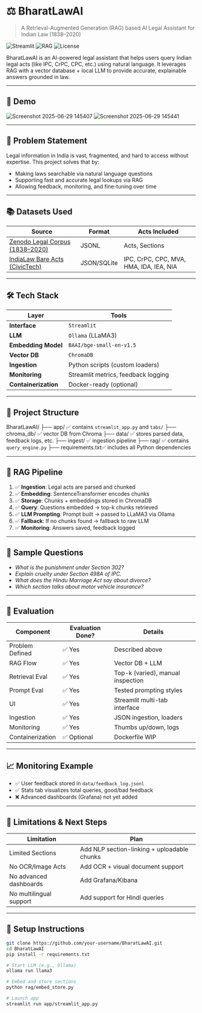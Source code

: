 # ⚖️ BharatLawAI

> A Retrieval-Augmented Generation (RAG) based AI Legal Assistant for Indian Law (1838–2020)

![Streamlit](https://img.shields.io/badge/Built%20with-Streamlit-orange)
![RAG](https://img.shields.io/badge/RAG-Enabled-blue)
![License](https://img.shields.io/badge/License-MIT-green)

BharatLawAI is an AI-powered legal assistant that helps users query Indian legal acts (like IPC, CrPC, CPC, etc.) using natural language. It leverages RAG with a vector database + local LLM to provide accurate, explainable answers grounded in law.

---

## 🚀 Demo
![Screenshot 2025-06-29 145407](https://github.com/user-attachments/assets/504e2655-1d1e-4df5-ba56-45805c972119)
![Screenshot 2025-06-29 145441](https://github.com/user-attachments/assets/61d81fa6-85b3-46af-9fcf-b1264601b6ec)



---

## 🧠 Problem Statement

Legal information in India is vast, fragmented, and hard to access without expertise. This project solves that by:

- Making laws searchable via natural language questions
- Supporting fast and accurate legal lookups via RAG
- Allowing feedback, monitoring, and fine-tuning over time

---

## 📚 Datasets Used

| Source | Format | Acts Included |
|--------|--------|----------------|
| [Zenodo Legal Corpus (1838–2020)](https://zenodo.org/record/4277318) | JSONL | Acts, Sections |
| [IndiaLaw Bare Acts (CivicTech)](https://github.com/civictech-india/indian-laws-data) | JSON/SQLite | IPC, CrPC, CPC, MVA, HMA, IDA, IEA, NIA |

---

## 🛠️ Tech Stack

| Layer | Tools |
|-------|-------|
| **Interface** | `Streamlit` |
| **LLM** | `Ollama` (LLaMA3) |
| **Embedding Model** | `BAAI/bge-small-en-v1.5` |
| **Vector DB** | `ChromaDB` |
| **Ingestion** | Python scripts (custom loaders) |
| **Monitoring** | Streamlit metrics, feedback logging |
| **Containerization** | Docker-ready (optional) |

---

## 🧩 Project Structure
BharatLawAI/
├── app/            ✅ contains `streamlit_app.py` and `tabs/`
├── chroma_db/      ✅ vector DB from Chroma
├── data/           ✅ stores parsed data, feedback logs, etc.
├── ingest/         ✅ ingestion pipeline
├── rag/            ✅ contains `query_engine.py`
├── requirements.txt✅ includes all Python dependencies




---

## 🧪 RAG Pipeline

1. ✅ **Ingestion**: Legal acts are parsed and chunked
2. ✅ **Embedding**: SentenceTransformer encodes chunks
3. ✅ **Storage**: Chunks + embeddings stored in ChromaDB
4. ✅ **Query**: Questions embedded → top-k chunks retrieved
5. ✅ **LLM Prompting**: Prompt built → passed to LLaMA3 via Ollama
6. ✅ **Fallback**: If no chunks found → fallback to raw LLM
7. ✅ **Monitoring**: Answers saved, feedback logged

---

## 🧾 Sample Questions

- *What is the punishment under Section 302?*
- *Explain cruelty under Section 498A of IPC.*
- *What does the Hindu Marriage Act say about divorce?*
- *Which section talks about motor vehicle insurance?*

---

## 🧪 Evaluation

| Component         | Evaluation Done? | Details |
|------------------|------------------|---------|
| Problem Defined  | ✅ Yes | Described above |
| RAG Flow         | ✅ Yes | Vector DB + LLM |
| Retrieval Eval   | ✅ Yes | Top-k (varied), manual inspection |
| Prompt Eval      | ✅ Yes | Tested prompting styles |
| UI               | ✅ Yes | Streamlit multi-tab interface |
| Ingestion        | ✅ Yes | JSON ingestion, loaders |
| Monitoring       | ✅ Yes | Thumbs up/down, logs |
| Containerization | ✅ Optional | Dockerfile WIP |

---

## 📈 Monitoring Example

- ✅ User feedback stored in `data/feedback_log.jsonl`
- ✅ Stats tab visualizes total queries, good/bad feedback
- ❌ Advanced dashboards (Grafana) not yet added

---

## 🔐 Limitations & Next Steps

| Limitation | Plan |
|------------|------|
| Limited Sections | Add NLP section-linking + uploadable chunks |
| No OCR/Image Acts | Add OCR + visual document support |
| No advanced dashboards | Add Grafana/Kibana |
| No multilingual support | Add support for Hindi queries |

---

## 🚀 Setup Instructions

```bash
git clone https://github.com/your-username/BharatLawAI.git
cd BharatLawAI
pip install -r requirements.txt

# Start LLM (e.g., Ollama)
ollama run llama3

# Embed and store sections
python rag/embed_store.py

# Launch app
streamlit run app/streamlit_app.py


